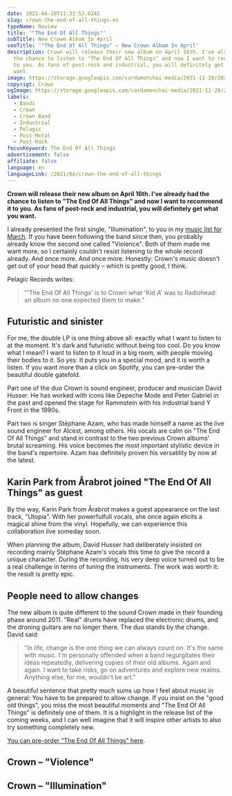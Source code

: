 ```yaml
---
date: 2021-04-10T11:33:52.624Z
slug: crown-the-end-of-all-things-en
typeName: Review
title: '"The End Of All Things"'
subTitle: New Crown Album In April
seoTitle: '"The End Of All Things" – New Crown Album In April'
description: Crown will release their new album on April 16th. I've already had
  the chance to listen to "The End Of All Things" and now I want to recommend it
  to you. As fans of post-rock and industrial, you will definitely get what you
  want.
image: https://storage.googleapis.com/cardamonchai-media/2021-11-20/2021-04-crown-the-end-of-all-things-l-jpeg-imagine-686868_848383_1440_1080/640.webp
copyrigt: Crown
ogImage: https://storage.googleapis.com/cardamonchai-media/2021-11-20/2021-04-crown-the-end-of-all-things-fb-png-l-jpg-imagine-686868_797979_1440_754/640.webp
labels:
  - Bands
  - Crown
  - Crown Band
  - Industrial
  - Pelagic
  - Post-Metal
  - Post-Rock
focusKeyword: The End Of All Things
advertisement: false
affiliate: false
language: en
languageLink: /2021/04/crown-the-end-of-all-things
---
```


**Crown will release their new album on April 16th. I've already had the chance to listen to "The End Of All Things" and now I want to recommend it to you. As fans of post-rock and industrial, you will definitely get what you want.**

I already presented the first single, "Illumination", to you in my [music list for March](/2021/02/musikliste-maerz-2021/). If you have been following the band since then, you probably already know the second one called "Violence". Both of them made me want more, so I certainly couldn't resist listening to the whole record already. And once more. And once more. Honestly: Crown's music doesn't get out of your head that quickly – which is pretty good, I think.

Pelagic Records writes:

> "'The End Of All Things' is to Crown what 'Kid A' was to Radiohead: an album no one expected them to make."

## Futuristic and sinister

For me, the double LP is one thing above all: exactly what I want to listen to at the moment. It's dark and futuristic without being too cool. Do you know what I mean? I want to listen to it loud in a big room, with people moving their bodies to it. So yes: It puts you in a special mood, and it is worth a listen. If you want more than a click on Spotify, you can pre-order the beautiful double gatefold.

Part one of the duo Crown is sound engineer, producer and musician David Husser. He has worked with icons like Depeche Mode and Peter Gabriel in the past and opened the stage for Rammstein with his industrial band Y Front in the 1990s.

Part two is singer Stéphane Azam, who has made himself a name as the live sound engineer for Alcest, among others. His vocals are calm on "The End Of All Things" and stand in contrast to the two previous Crown albums' brutal screaming. His voice becomes the most important stylistic device in the band's repertoire. Azam has definitely proven his versatility by now at the latest.

## Karin Park from Årabrot joined "The End Of All Things" as guest

By the way, Karin Park from Årabrot makes a guest appearance on the last track, "Utopia". With her powerfulfull vocals, she once again elicits a magical shine from the vinyl. Hopefully, we can experience this collaboration live someday soon.

When planning the album, David Husser had deliberately insisted on recording mainly Stéphane Azam's vocals this time to give the record a unique character. During the recording, his very deep voice turned out to be a real challenge in terms of tuning the instruments. The work was worth it: the result is pretty epic.

## People need to allow changes

The new album is quite different to the sound Crown made in their founding phase around 2011. "Real" drums have replaced the electronic drums, and the droning guitars are no longer there. The duo stands by the change. David said:

> "In life, change is the one thing we can always count on. It's the same with music. I'm personally offended when a band regurgitates their ideas repeatedly, delivering copies of their old albums. Again and again. I want to take risks, go on adventures and explore new realms. Anything else, for me, wouldn't be art."

A beautiful sentence that pretty much sums up how I feel about music in general: You have to be prepared to allow change. If you insist on the "good old things", you miss the most beautiful moments and "The End Of All Things" is definitely one of them. It is a highlight in the release list of the coming weeks, and I can well imagine that it will inspire other artists to also try something completely new.

[You can pre-order "The End Of All Things" here](https://pelagic-records.com/product/crown-the-end-of-all-things-2-lp/).

## Crown – "Violence"

<YouTube id="uaYI7cVlpiw" />

## Crown – "Illumination"

<YouTube id="i6rwQ0hpnzg" />